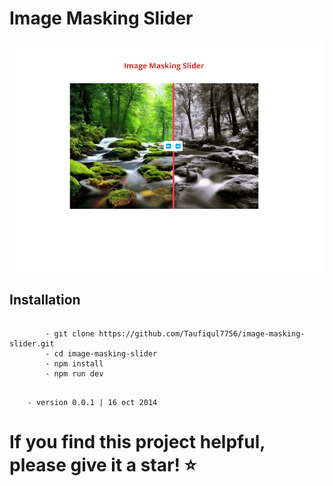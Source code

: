 # Image Masking Slider

![Image Masking Slider](/src/images/img-mask-slider.png)

## Installation

```

        - git clone https://github.com/Taufiqul7756/image-masking-slider.git
        - cd image-masking-slider
        - npm install
        - npm run dev

```

```

    - version 0.0.1 | 16 oct 2014

```

# If you find this project helpful, please give it a star! ⭐
